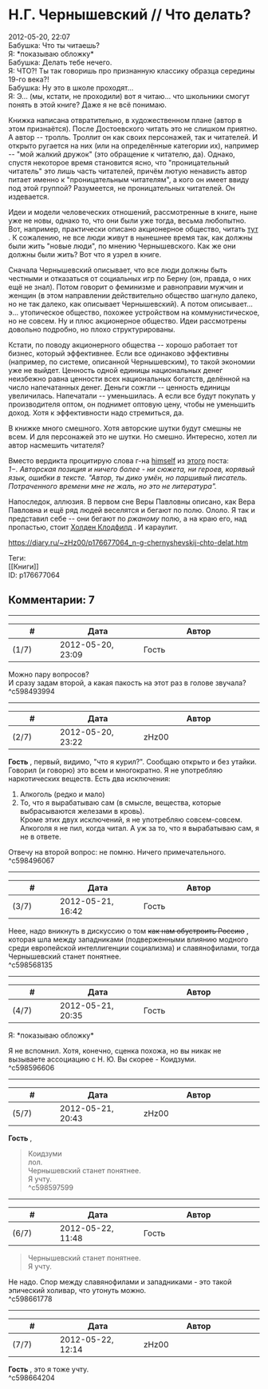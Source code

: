 Н.Г. Чернышевский // Что делать?
================================

  
2012-05-20, 22:07  
 Бабушка: Что ты читаешь?   
 Я:   \*показываю обложку\*     
 Бабушка: Делать тебе нечего.   
 Я: ЧТО?! Ты так говоришь про признанную классику образца середины 19-го века?!   
 Бабушка: Ну это в школе проходят...   
 Я: Э... (мы, кстати, не проходили) вот я читаю... что школьники смогут понять в этой книге? Даже я не всё понимаю.   
   
 Книжка написана отвратительно, в художественном плане (автор в этом признаётся). После Достоевского читать это не слишком приятно. А автор -- тролль. Троллит он как своих персонажей, так и читателей. И открыто ругается на них (или на определённые категории их), например -- "мой жалкий дружок" (это обращение к читателю, да). Однако, спустя некоторое время становится ясно, что "проницательный читатель" это лишь часть читателей, причём лютую ненависть автор питает именно к "проницательным читателям", а кого он имеет ввиду под этой группой? Разумеется, не проницательных читателей. Он издевается.   
   
 Идеи и модели человеческих отношений, рассмотренные в книге, ныне уже не новы, однако то, что они были уже тогда, весьма любопытно. Вот, например, практически описано акционерное общество, читать  [тут](http://zhz01.diary.ru/p176679964.htm)  . К сожалению, не все люди живут в нынешнее время так, как должны были жить "новые люди", по мнению Чернышевского. Как же они должны были жить? Вот что я узрел в книге.   
   
 Сначала Чернышевский описывает, что все люди должны быть честными и отказаться от социальных игр по Берну (он, правда, о них ещё не знал). Потом говорит о феминизме и равноправии мужчин и женщин (в этом направлении действительно общество шагнуло далеко, но не так далеко, как описывает Чернышевский). А потом описывает... э... утопическое общество, похожее устройством на коммунистическое, но не совсем. Ну и плюс акционерное общество. Идеи рассмотрены довольно подробно, но плохо структурированы.   
   
 Кстати, по поводу акционерного общества -- хорошо работает тот бизнес, который эффективнее. Если все одинаково эффективны (например, по системе, описанной Чернышевским), то такой экономии уже не выйдет. Ценность одной единицы национальных денег неизбежно равна ценности всех национальных богатств, делённой на число напечатанных денег. Деньги сожгли -- ценность единицы увеличилась. Напечатали -- уменьшилась. А если все будут покупать у производителя оптом, он поднимет оптовую цену, чтобы не уменьшить доход. Хотя к эффективности надо стремиться, да.   
   
 В книжке много смешного. Хотя авторские шутки будут смешны не всем. И для персонажей это не шутки. Но смешно. Интересно, хотел ли автор насмешить читателя?   
   
 Вместо вердикта процитирую слова г-на  [himself](http://himself.diary.ru "void")  из  [этого](http://himself.diary.ru/p176551298.htm)  поста:   
  *1−. Авторская позиция и ничего более - ни сюжета, ни героев, корявый язык, ошибки в тексте. "Автор, ты дико умён, но паршивый писатель. Потраченного времени мне не жаль, но это не литература".*    
   
 Напоследок, аллюзия. В первом сне Веры Павловны описано, как Вера Павловна и ещё ряд людей веселятся и бегают по полю. Ололо. Я так и представил себе -- они бегают по  *ржаному*  полю, а на краю его, над пропастью, стоит  [Холден Клодфилд](J.%20D.%20Salinger%20%20The%20Catcher%20in%20the%20Rye)  . И караулит.   
  
<https://diary.ru/~zHz00/p176677064_n-g-chernyshevskij-chto-delat.htm>  
  
Теги:  
[[Книги]]  
ID: p176677064  


Комментарии: 7
--------------

  


---



|         #         |              Дата              |                     Автор                     |           ID           |
| --- | --- | --- | --- |
| (1/7) | 2012-05-20, 23:09 | Гость | c598493994 |

  
 Можно пару вопросов?   
 И сразу задам второй, а какая пакость на этот раз в голове звучала?   
 ^c598493994

---



|         #         |              Дата              |                     Автор                     |           ID           |
| --- | --- | --- | --- |
| (2/7) | 2012-05-20, 23:22 | zHz00 | c598496067 |

  
  **Гость**  , первый, видимо, "что я курил?". Сообщаю открыто и без утайки. Говорил (и говорю) это всем и многократно. Я не употребляю наркотических веществ. Есть два исключения:   
 1. Алкоголь (редко и мало)   
 2. То, что я вырабатываю сам (в смысле, вещества, которые выбрасываются железами в кровь).   
 Кроме этих двух исключений, я не употребляю совсем-совсем. Алкоголя я не пил, когда читал. А уж за то, что я вырабатываю сам, я не в ответе.   
   
 Отвечу на второй вопрос: не помню. Ничего примечательного.   
 ^c598496067

---



|         #         |              Дата              |                     Автор                     |           ID           |
| --- | --- | --- | --- |
| (3/7) | 2012-05-21, 16:42 | Гость | c598568135 |

  
 Неее, надо вникнуть в дискуссию о том  ~~как нам обустроить Россию~~  , которая шла между западниками (подверженными влиянию модного среди европейской интеллигенции социализма) и славянофилами, тогда Чернышевский станет понятнее.   
 ^c598568135

---



|         #         |              Дата              |                     Автор                     |           ID           |
| --- | --- | --- | --- |
| (4/7) | 2012-05-21, 20:35 | Гость | c598596606 |

  
  Я: \*показываю обложку\*    
   
 Я не вспомнил. Хотя, конечно, сценка похожа, но вы никак не вызываете ассоциацию с Н. Ю. Вы скорее - Коидзуми.   
 ^c598596606

---



|         #         |              Дата              |                     Автор                     |           ID           |
| --- | --- | --- | --- |
| (5/7) | 2012-05-21, 20:43 | zHz00 | c598597599 |

  
  **Гость**  ,   
 >Коидзуми   
 лол.   
 >Чернышевский станет понятнее.   
 Я учту.   
 ^c598597599

---



|         #         |              Дата              |                     Автор                     |           ID           |
| --- | --- | --- | --- |
| (6/7) | 2012-05-22, 11:48 | Гость | c598661778 |

  
  >Чернышевский станет понятнее.   
 Я учту.    
   
 Не надо. Спор между славянофилами и западниками - это такой эпический холивар, что утонуть можно.   
 ^c598661778

---



|         #         |              Дата              |                     Автор                     |           ID           |
| --- | --- | --- | --- |
| (7/7) | 2012-05-22, 12:14 | zHz00 | c598664204 |

  
  **Гость**  , это я тоже учту.   
 ^c598664204
